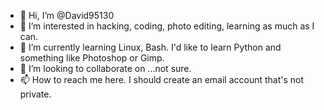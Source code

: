- 👋 Hi, I’m @David95130
- 👀 I’m interested in hacking, coding, photo editing, learning as much as I can. 
- 🌱 I’m currently learning Linux, Bash. I'd like to learn Python and something like Photoshop or Gimp. 
- 💞️ I’m looking to collaborate on ...not sure. 
- 📫 How to reach me here. I should create an email account that's not private. 

<!---
David95130/David95130 is a ✨ special ✨ repository because its `README.md` (this file) appears on your GitHub profile.
You can click the Preview link to take a look at your changes.
--->

